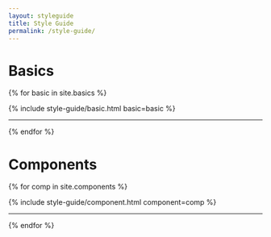```yaml
---
layout: styleguide
title: Style Guide
permalink: /style-guide/
---
```


# Basics
{% for basic in site.basics %}
  <section id="{{ basic.title | slugify }}" class="guide-basic">
    {% include style-guide/basic.html basic=basic %}
  </section>
  <hr class="short-hr">
{% endfor %}

# Components
{% for comp in site.components %}
  <section id="{{ comp.title | slugify }}" class="guide-component">
    {% include style-guide/component.html component=comp %}
  </section>
  <hr class="short-hr">
{% endfor %}
